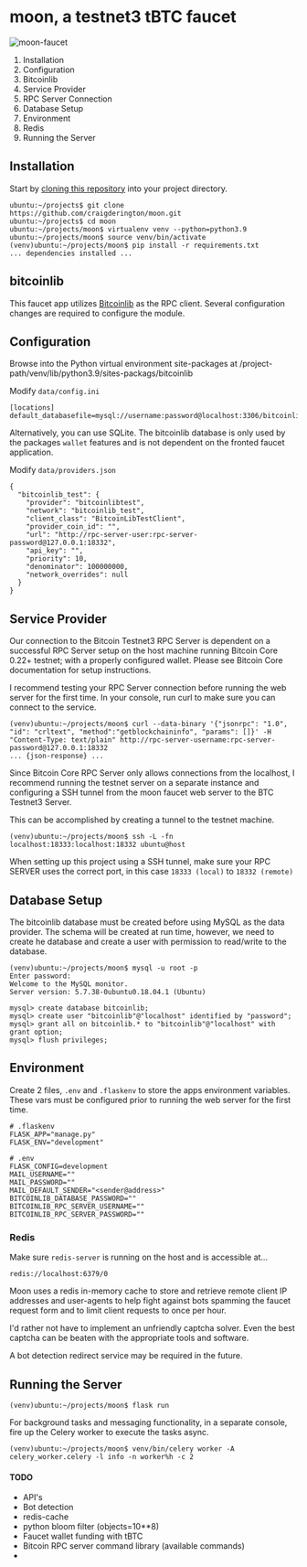 # moon, a testnet3 tBTC faucet

![moon-faucet](https://moon-faucet.s3.amazonaws.com/moon-faucet.png)

1. Installation
2. Configuration
3. Bitcoinlib
4. Service Provider
5. RPC Server Connection
6. Database Setup
7. Environment
8. Redis
9. Running the Server


## Installation
Start by [cloning this repository](https://github.com/craigderington/moon.git) into your project directory.

```
ubuntu:~/projects$ git clone https://github.com/craigderington/moon.git
ubuntu:~/projects$ cd moon
ubuntu:~/projects/moon$ virtualenv venv --python=python3.9
ubuntu:~/projects/moon$ source venv/bin/activate
(venv)ubuntu:~/projects/moon$ pip install -r requirements.txt
... dependencies installed ...
```

## bitcoinlib
This faucet app utilizes [Bitcoinlib](http://bitcoinlib.readthedocs.io/) as the RPC client.  Several configuration changes are required to configure the module.


## Configuration
Browse into the Python virtual environment site-packages at /project-path/venv/lib/python3.9/sites-packags/bitcoinlib

Modify ```data/config.ini```

```
[locations]
default_databasefile=mysql://username:password@localhost:3306/bitcoinlib
```

Alternatively, you can use SQLite.  The bitcoinlib database is only used by the packages ```wallet``` features and is not dependent on the fronted faucet application.

Modify ```data/providers.json```

```
{
  "bitcoinlib_test": {
    "provider": "bitcoinlibtest",
    "network": "bitcoinlib_test",
    "client_class": "BitcoinLibTestClient",
    "provider_coin_id": "",
    "url": "http://rpc-server-user:rpc-server-password@127.0.0.1:18332",
    "api_key": "",
    "priority": 10,
    "denominator": 100000000,
    "network_overrides": null
  }  
}
```

## Service Provider
Our connection to the Bitcoin Testnet3 RPC Server is dependent on a successful RPC Server setup on the host machine running Bitcoin Core 0.22+ testnet; with a properly configured wallet.  Please see Bitcoin Core documentation for setup instructions.

I recommend testing your RPC Server connection before running the web server for the first time.  In your console, run curl to make sure you can connect to the service.

```
(venv)ubuntu:~/projects/moon$ curl --data-binary '{"jsonrpc": "1.0", "id": "crltext", "method":"getblockchaininfo", "params": []}' -H "Content-Type: text/plain" http://rpc-server-username:rpc-server-password@127.0.0.1:18332
... {json-response} ...
```

Since Bitcoin Core RPC Server only allows connections from the localhost, I recommend running the testnet server on a separate instance and configuring a SSH tunnel from the moon faucet web server to the BTC Testnet3 Server.

This can be accomplished by creating a tunnel to the testnet machine.

```
(venv)ubuntu:~/projects/moon$ ssh -L -fn localhost:18333:localhost:18332 ubuntu@host
```

When setting up this project using a SSH tunnel, make sure your RPC SERVER uses the correct port, in this case ```18333 (local)``` to ```18332 (remote)```


## Database Setup
The bitcoinlib database must be created before using MySQL as the data provider.  The schema will be created at run time, however, we need to create he database and create a user with permission to read/write to the database.

```
(venv)ubuntu:~/projects/moon$ mysql -u root -p
Enter password: 
Welcome to the MySQL monitor.
Server version: 5.7.38-0ubuntu0.18.04.1 (Ubuntu)

mysql> create database bitcoinlib;
mysql> create user "bitcoinlib"@"localhost" identified by "password";
mysql> grant all on bitcoinlib.* to "bitcoinlib"@"localhost" with grant option;
mysql> flush privileges;
```

## Environment
Create 2 files, ```.env``` and ```.flaskenv``` to store the apps environment variables. These vars must be configured prior to running the web server for the first time.

```
# .flaskenv
FLASK_APP="manage.py"
FLASK_ENV="development"
```

```
# .env
FLASK_CONFIG=development
MAIL_USERNAME=""
MAIL_PASSWORD=""
MAIL_DEFAULT_SENDER="<sender@address>"
BITCOINLIB_DATABASE_PASSWORD=""
BITCOINLIB_RPC_SERVER_USERNAME=""
BITCOINLIB_RPC_SERVER_PASSWORD=""
```

### Redis
Make sure ```redis-server``` is running on the host and is accessible at...

```
redis://localhost:6379/0
```

Moon uses a redis in-memory cache to store and retrieve remote client IP addresses and user-agents to help fight against bots spamming the faucet request form and to limit client requests to once per hour.  

I'd rather not have to implement an unfriendly captcha solver. Even the best captcha can be beaten with the appropriate tools and software.

A bot detection redirect service may be required in the future.

## Running the Server

```
(venv)ubuntu:~/projects/moon$ flask run
```

For background tasks and messaging functionality, in a separate console, fire up the Celery worker to execute the tasks async.

```
(venv)ubuntu:~/projects/moon$ venv/bin/celery worker -A celery_worker.celery -l info -n worker%h -c 2
```

#### TODO
- API's
- Bot detection 
- redis-cache
- python bloom filter (objects=10**8)
- Faucet wallet funding with tBTC
- Bitcoin RPC server command library (available commands)
- 